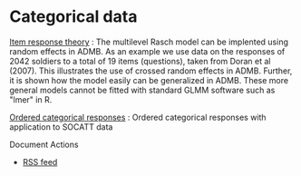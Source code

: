 #  Categorical data

[Item response theory][1]
:  The multilevel Rasch model can be implented using random effects in ADMB. As an example we use data on the responses of 2042 soldiers to a total of 19 items (questions), taken from Doran et al (2007). This illustrates the use of crossed random effects in ADMB. Further, it is shown how the model easily can be generalized in ADMB. These more general models cannot be fitted with standard GLMM software such as "lmer" in R.

[Ordered categorical responses][2]
:  Ordered categorical responses with application to SOCATT data

Document Actions

* [RSS feed][3]

[1]: categorical-data/item-response-theory-irt-and-the-multilevel-rasch-model-1.html
[2]: categorical-data/ordered-categorical-responses.html
[3]: categorical-data/RSS ""
